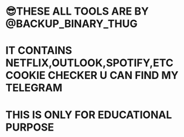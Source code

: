 😎THESE ALL TOOLS ARE BY @BACKUP_BINARY_THUG
=========================================
IT CONTAINS
NETFLIX,OUTLOOK,SPOTIFY,ETC COOKIE CHECKER
U CAN FIND MY TELEGRAM 
========================================
THIS IS ONLY FOR EDUCATIONAL PURPOSE
===========================================

